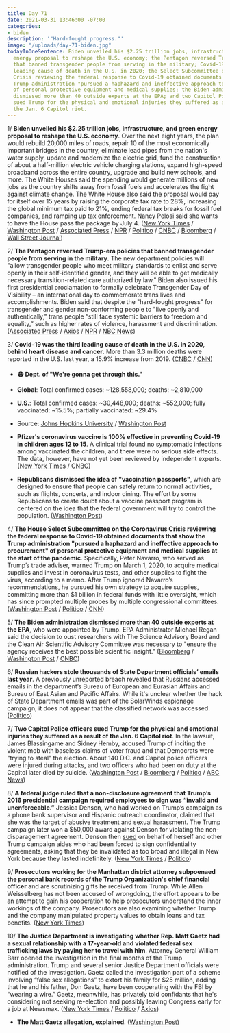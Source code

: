 ```yaml
---
title: Day 71
date: 2021-03-31 13:46:00 -07:00
categories:
- biden
description: '"Hard-fought progress."'
image: "/uploads/day-71-biden.jpg"
todayInOneSentence: Biden unveiled his $2.25 trillion jobs, infrastructure, and green
  energy proposal to reshape the U.S. economy; the Pentagon reversed Trump-era policies
  that banned transgender people from serving in the military; Covid-19 was the third
  leading cause of death in the U.S. in 2020; the Select Subcommittee on the Coronavirus
  Crisis reviewing the federal response to Covid-19 obtained documents that show the
  Trump administration "pursued a haphazard and ineffective approach to procurement"
  of personal protective equipment and medical supplies; the Biden administration
  dismissed more than 40 outside experts at the EPA; and two Capitol Police officers
  sued Trump for the physical and emotional injuries they suffered as a result of
  the Jan. 6 Capitol riot.
---
```


1/ **Biden unveiled his $2.25 trillion jobs, infrastructure, and green energy proposal to reshape the U.S. economy**. Over the next eight years, the plan would rebuild 20,000 miles of roads, repair 10 of the most economically important bridges in the country, eliminate lead pipes from the nation's water supply, update and modernize the electric grid, fund the construction of about a half-million electric vehicle charging stations, expand high-speed broadband across the entire country, upgrade and build new schools, and more. The White Houses said the spending would generate millions of new jobs as the country shifts away from fossil fuels and accelerates the fight against climate change. The White House also said the proposal would pay for itself over 15 years by raising the corporate tax rate to 28%, increasing the global minimum tax paid to 21%, ending federal tax breaks for fossil fuel companies, and ramping up tax enforcement. Nancy Pelosi said she wants to have the House pass the package by July 4. ([New York Times](https://www.nytimes.com/2021/03/31/business/economy/biden-infrastructure-plan.html) / [Washington Post](https://www.washingtonpost.com/us-policy/2021/03/31/biden-infrastructure-climate-plan/) / [Associated Press](https://apnews.com/article/joe-biden-technology-coronavirus-pandemic-pittsburgh-jen-psaki-8865ffc8f5ad3142155a5bd3c3a3e6d3) / [NPR](https://www.npr.org/2021/03/31/982908847/biden-set-to-unveil-expansive-2-trillion-infrastructure-plan) / [Politico](https://www.politico.com/news/2021/03/31/biden-infrastructure-plan-unveiling-478684) / [CNBC](https://www.cnbc.com/2021/03/31/biden-infrastructure-plan-includes-corporate-tax-hike-transportation-spending.html) / [Bloomberg](https://www.bloomberg.com/news/articles/2021-03-30/biden-to-lay-out-u-s-economic-renewal-in-rejuvenated-pittsburgh?srnd=premium&sref=MIBMEEoj) / [Wall Street Journal](https://www.wsj.com/articles/biden-set-to-unveil-2-trillion-infrastructure-plan-11617181208?mod=hp_lead_pos2))

2/ **The Pentagon reversed Trump-era policies that banned transgender people from serving in the military**. The new department policies will "allow transgender people who meet military standards to enlist and serve openly in their self-identified gender, and they will be able to get medically necessary transition-related care authorized by law." Biden also issued his first presidential proclamation to formally celebrate Transgender Day of Visibility – an international day to commemorate trans lives and accomplishments. Biden said that despite the "hard-fought progress" for transgender and gender non-conforming people to "live openly and authentically," trans people “still face systemic barriers to freedom and equality,” such as higher rates of violence, harassment and discrimination. ([Associated Press](https://apnews.com/article/pentagon-releases-new-transgender-policy-6ed9c78fe8caecc696f337147dbe7ea0) / [Axios](https://www.axios.com/biden-trans-day-visibility-dda7c034-1882-4563-b1ee-55106e6992f0.html) / [NPR](https://www.npr.org/2021/03/31/983118029/pentagon-releases-new-policies-enabling-transgender-people-to-serve-in-the-milit) / [NBC News](https://www.nbcnews.com/feature/nbc-out/biden-issues-first-presidential-proclamation-trans-day-visibility-n1262613))

3/ **Covid-19 was the third leading cause of death in the U.S. in 2020, behind heart disease and cancer**. More than 3.3 million deaths were reported in the U.S. last year, a 15.9% increase from 2019. ([CNBC](https://www.cnbc.com/2021/03/31/covid-was-third-leading-cause-of-death-in-us-in-2020-behind-heart-disease-and-cancer-cdc-says.html) / [CNN](https://www.cnn.com/2021/03/31/health/covid-19-deaths-2020-cdc-report-wellness/index.html))

* #### 😷 Dept. of "We're gonna get through this."

* **Global**: Total confirmed cases: \~128,558,000; deaths: \~2,810,000

* **U.S.**: Total confirmed cases: \~30,448,000; deaths: \~552,000; fully vaccinated: \~15.5%; partially vaccinated: \~29.4%

* Source: [Johns Hopkins University](https://coronavirus.jhu.edu/map.html) / [Washington Post](https://www.washingtonpost.com/graphics/2020/health/covid-vaccine-states-distribution-doses/)

* **Pfizer's coronavirus vaccine is 100% effective in preventing Covid-19 in children ages 12 to 15**. A clinical trial found no symptomatic infections among vaccinated the children, and there were no serious side effects. The data, however, have not yet been reviewed by independent experts. ([New York Times](https://www.nytimes.com/2021/03/31/health/pfizer-biontech-vaccine-adolescents.html) / [CNBC](https://www.cnbc.com/2021/03/31/covid-vaccine-pfizer-says-shot-is-100percent-effective-in-kids-ages-12-to-15.html))

* **Republicans dismissed the idea of "vaccination passports"**, which are designed to ensure that people can safely return to normal activities, such as flights, concerts, and indoor dining. The effort by some Republicans to create doubt about a vaccine passport program is centered on the idea that the federal government will try to control the population. ([Washington Post](https://www.washingtonpost.com/politics/biden-vaccine-passports-desantis/2021/03/30/eeb41124-9171-11eb-9668-89be11273c09_story.html))

4/ **The House Select Subcommittee on the Coronavirus Crisis reviewing the federal response to Covid-19 obtained documents that show the Trump administration "pursued a haphazard and ineffective approach to procurement" of personal protective equipment and medical supplies at the start of the pandemic**. Specifically, Peter Navarro, who served as Trump’s trade adviser, warned Trump on March 1, 2020, to acquire medical supplies and invest in coronavirus tests, and other supplies to fight the virus, according to a memo. After Trump ignored Navarro’s recommendations, he pursued his own strategy to acquire supplies, committing more than $1 billion in federal funds with little oversight, which has since prompted multiple probes by multiple congressional committees. ([Washington Post](https://www.washingtonpost.com/health/2021/03/31/navarro-pandemic-supply-contracts-trump/) / [Politico](https://www.politico.com/news/2021/03/31/house-panel-trump-administration-covid-contracts-478697) / [CNN](https://www.cnn.com/2021/03/31/politics/house-covid-committee-trump-administration-navarro-ppp/))

5/ **The Biden administration dismissed more than 40 outside experts at the EPA**, who were appointed by Trump. EPA Administrator Michael Regan said the decision to oust researchers with The Science Advisory Board and the Clean Air Scientific Advisory Committee was necessary to "ensure the agency receives the best possible scientific insight." ([Bloomberg](https://www.bloomberg.com/news/articles/2021-03-31/biden-purges-science-adviser-panels-trump-tilted-toward-industry?sref=MIBMEEoj) / [Washington Post](https://www.washingtonpost.com/climate-environment/2021/03/31/epa-advisory-panels/) / [CNBC](https://www.cnbc.com/2021/03/31/epa-dismisses-key-science-advisors-appointed-by-trump-administration.html))

6/ **Russian hackers stole thousands of State Department officials’ emails last year**. A previously unreported breach revealed that Russians accessed emails in the department’s Bureau of European and Eurasian Affairs and Bureau of East Asian and Pacific Affairs. While it's unclear whether the hack of State Department emails was part of the SolarWinds espionage campaign, it does not appear that the classified network was accessed. ([Politico](https://www.politico.com/news/2021/03/30/russia-suspected-emails-478541))

7/ **Two Capitol Police officers sued Trump for the physical and emotional injuries they suffered as a result of the Jan. 6 Capitol riot**. In the lawsuit, James Blassingame and Sidney Hemby, accused Trump of inciting the violent mob with baseless claims of voter fraud and that Democrats were "trying to steal" the election. About 140 D.C. and Capitol police officers were injured during attacks, and two officers who had been on duty at the Capitol later died by suicide. ([Washington Post](https://www.washingtonpost.com/nation/2021/03/31/capitol-officers-sue-trump-riots/) / [Bloomberg](https://www.bloomberg.com/news/articles/2021-03-29/trump-attacks-niece-mary-s-estate-fraud-claims-as-out-of-date?sref=MIBMEEoj) / [Politico](https://www.politico.com/news/2021/03/31/two-capitol-police-officers-sue-trump-478687) / [ABC News](https://abcnews.go.com/Politics/capitol-police-officers-sue-trump-physical-emotional-injuries/story?id=76784999))

8/ **A federal judge ruled that a non-disclosure agreement that Trump’s 2016 presidential campaign required employees to sign was “invalid and unenforceable.”** Jessica Denson, who had worked on Trump’s campaign as a phone bank supervisor and Hispanic outreach coordinator, claimed that she was the target of abusive treatment and sexual harassment. The Trump campaign later won a $50,000 award against Denson for violating the non-disparagement agreement. Denson then [sued](https://whatthefuckjusthappenedtoday.com/2018/04/02/day-438/) on behalf of herself and other Trump campaign aides who had been forced to sign confidentiality agreements, asking that they be invalidated as too broad and illegal in New York because they lasted indefinitely. ([New York Times](https://www.nytimes.com/2021/03/30/us/-trump-campaign-confidentiality-harassment.html) / [Politico](https://www.politico.com/news/2021/03/30/trump-campaign-non-disclosure-agreement-478648))

9/ **Prosecutors working for the Manhattan district attorney subpoenaed the personal bank records of the Trump Organization's chief financial officer** and are scrutinizing gifts he received from Trump. While Allen Weisselberg has not been accused of wrongdoing, the effort appears to be an attempt to gain his cooperation to help prosecutors understand the inner workings of the company. Prosecutors are also examining whether Trump and the company manipulated property values to obtain loans and tax benefits. ([New York Times](https://www.nytimes.com/2021/03/31/nyregion/trump-vance-investigation.html))

10/ **The Justice Department is investigating whether Rep. Matt Gaetz had a sexual relationship with a 17-year-old and violated federal sex trafficking laws by paying her to travel with him**. Attorney General William Barr opened the investigation in the final months of the Trump administration. Trump and several senior Justice Department officials were notified of the investigation. Gaetz called the investigation part of a scheme involving “false sex allegations” to extort his family for $25 million, adding that he and his father, Don Gaetz, have been cooperating with the FBI by “wearing a wire.” Gaetz, meanwhile, has privately told confidants that he's considering not seeking re-election and possibly leaving Congress early for a job at Newsmax. ([New York Times](https://www.nytimes.com/2021/03/30/us/politics/matt-gaetz-sex-trafficking-investigation.html) / [Politico](https://www.politico.com/states/florida/story/2021/03/31/gaetzs-father-backs-up-son-matts-claims-of-extortion-over-doj-probe-of-involvement-with-teen-1370695) / [Axios](https://www.axios.com/matt-gaetz-retirement-congress-newsmax-e1a0e6bb-0279-4e97-ab22-508e28f4347a.html))

* **The Matt Gaetz allegation, explained**. ([Washington Post](https://www.washingtonpost.com/politics/2021/03/31/matt-gaetz-allegation-explained/))